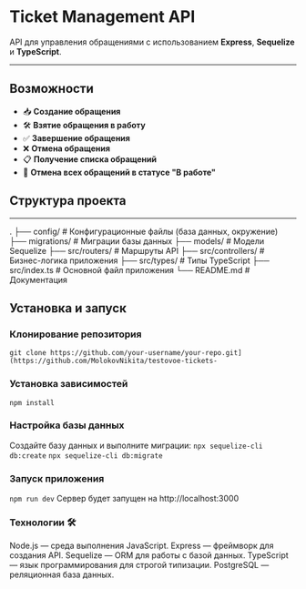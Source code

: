 # Ticket Management API

API для управления обращениями с использованием **Express**, **Sequelize** и **TypeScript**.

---

## Возможности

- 📥 **Создание обращения**  
- 🛠️ **Взятие обращения в работу**  
- ✅ **Завершение обращения**  
- ❌ **Отмена обращения**  
- 📋 **Получение списка обращений**  
- 🔄 **Отмена всех обращений в статусе "В работе"**  

## Структура проекта

---
.
├── config/               # Конфигурационные файлы (база данных, окружение)
├── migrations/           # Миграции базы данных
├── models/               # Модели Sequelize
├── src/routers/          # Маршруты API
├── src/controllers/      # Бизнес-логика приложения
├── src/types/            # Типы TypeScript
├── src/index.ts          # Основной файл приложения
└── README.md             # Документация

## Установка и запуск

### Клонирование репозитория

`git clone https://github.com/your-username/your-repo.git](https://github.com/MolokovNikita/testovoe-tickets-`

### Установка зависимостей

`npm install`

### Настройка базы данных

Создайте базу данных и выполните миграции:
`npx sequelize-cli db:create`
`npx sequelize-cli db:migrate`

###  Запуск приложения

`npm run dev`
Сервер будет запущен на http://localhost:3000

### Технологии 🛠️

Node.js — среда выполнения JavaScript.
Express — фреймворк для создания API.
Sequelize — ORM для работы с базой данных.
TypeScript — язык программирования для строгой типизации.
PostgreSQL — реляционная база данных.



